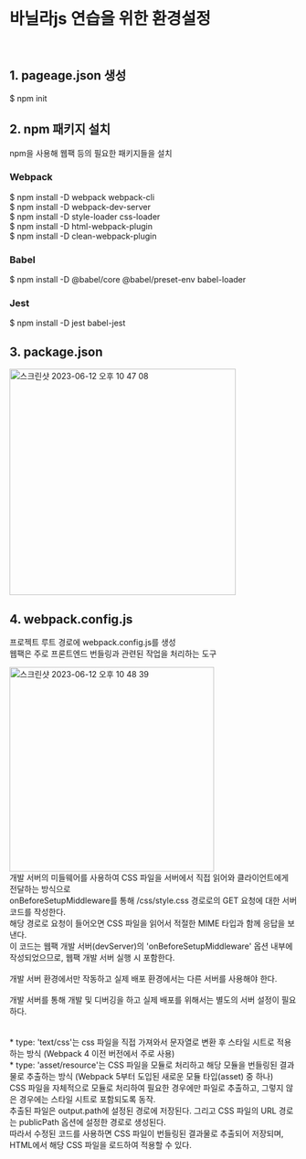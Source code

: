 # 바닐라js 연습을 위한 환경설정
<br>

## 1. pageage.json 생성
$ npm init

## 2. npm 패키지 설치
npm을 사용해 웹팩 등의 필요한 패키지들을 설치
### Webpack
$ npm install -D webpack webpack-cli <br>
$ npm install -D webpack-dev-server <br>
$ npm install -D style-loader css-loader <br>
$ npm install -D html-webpack-plugin <br>
$ npm install -D clean-webpack-plugin <br>

### Babel
$ npm install -D @babel/core @babel/preset-env babel-loader

### Jest
$ npm install -D jest babel-jest

## 3. package.json
<img width="396" alt="스크린샷 2023-06-12 오후 10 47 08" src="https://github.com/whtnqls124578/vanilla.js-defaultSetting/assets/100771469/732ff672-8c09-4bef-9b5f-2db9f41b5b8a">
<br>

## 4. webpack.config.js
프로젝트 루트 경로에 webpack.config.js를 생성 <br>
웹팩은 주로 프론트엔드 번들링과 관련된 작업을 처리하는 도구

<img width="358" alt="스크린샷 2023-06-12 오후 10 48 39" src="https://github.com/whtnqls124578/vanilla.js-defaultSetting/assets/100771469/f80e7ddb-7db9-4e1a-a95d-6953a3810ba0">
<br>
개발 서버의 미들웨어를 사용하여 CSS 파일을 서버에서 직접 읽어와 클라이언트에게 전달하는 방식으로<br>
onBeforeSetupMiddleware를 통해 /css/style.css 경로로의 GET 요청에 대한 서버 코드를 작성한다.<br>
해당 경로로 요청이 들어오면 CSS 파일을 읽어서 적절한 MIME 타입과 함께 응답을 보낸다.<br>
이 코드는 웹팩 개발 서버(devServer)의 'onBeforeSetupMiddleware' 옵션 내부에 작성되었으므로, 웹팩 개발 서버 실행 시 포함한다.<br>
<br>
개발 서버 환경에서만 작동하고 실제 배포 환경에서는 다른 서버를 사용해야 한다.<br><br>
개발 서버를 통해 개발 및 디버깅을 하고 실제 배포를 위해서는 별도의 서버 설정이 필요하다.<br>
<br>
<br>
* type: 'text/css'는 css 파일을 직접 가져와서 문자열로 변환 후 스타일 시트로 적용하는 방식 (Webpack 4 이전 버전에서 주로 사용) <br>
* type: 'asset/resource'는  CSS 파일을 모듈로 처리하고 해당 모듈을 번들링된 결과물로 추출하는 방식 (Webpack 5부터 도입된 새로운 모듈 타입(asset) 중 하나)<br>
  CSS 파일을 자체적으로 모듈로 처리하여 필요한 경우에만 파일로 추출하고, 그렇지 않은 경우에는 스타일 시트로 포함되도록 동작.<br>
  추출된 파일은 output.path에 설정된 경로에 저장된다. 그리고 CSS 파일의 URL 경로는 publicPath 옵션에 설정한 경로로 생성된다.<br>
  따라서 수정된 코드를 사용하면 CSS 파일이 번들링된 결과물로 추출되어 저장되며, HTML에서 해당 CSS 파일을 로드하여 적용할 수 있다.<br>
